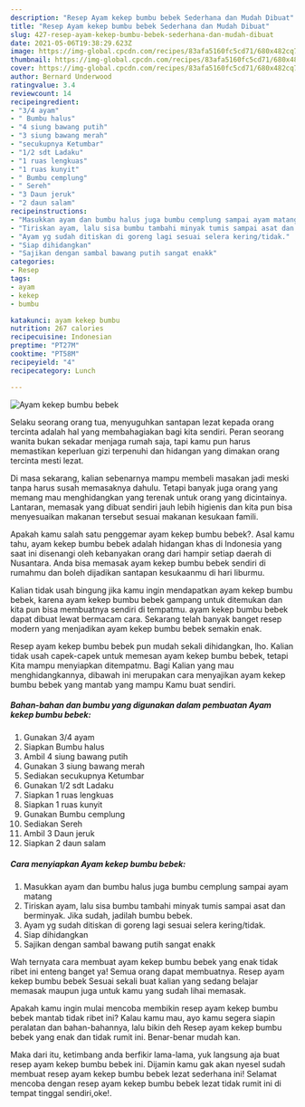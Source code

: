 ```yaml
---
description: "Resep Ayam kekep bumbu bebek Sederhana dan Mudah Dibuat"
title: "Resep Ayam kekep bumbu bebek Sederhana dan Mudah Dibuat"
slug: 427-resep-ayam-kekep-bumbu-bebek-sederhana-dan-mudah-dibuat
date: 2021-05-06T19:38:29.623Z
image: https://img-global.cpcdn.com/recipes/83afa5160fc5cd71/680x482cq70/ayam-kekep-bumbu-bebek-foto-resep-utama.jpg
thumbnail: https://img-global.cpcdn.com/recipes/83afa5160fc5cd71/680x482cq70/ayam-kekep-bumbu-bebek-foto-resep-utama.jpg
cover: https://img-global.cpcdn.com/recipes/83afa5160fc5cd71/680x482cq70/ayam-kekep-bumbu-bebek-foto-resep-utama.jpg
author: Bernard Underwood
ratingvalue: 3.4
reviewcount: 14
recipeingredient:
- "3/4 ayam"
- " Bumbu halus"
- "4 siung bawang putih"
- "3 siung bawang merah"
- "secukupnya Ketumbar"
- "1/2 sdt Ladaku"
- "1 ruas lengkuas"
- "1 ruas kunyit"
- " Bumbu cemplung"
- " Sereh"
- "3 Daun jeruk"
- "2 daun salam"
recipeinstructions:
- "Masukkan ayam dan bumbu halus juga bumbu cemplung sampai ayam matang"
- "Tiriskan ayam, lalu sisa bumbu tambahi minyak tumis sampai asat dan berminyak. Jika sudah, jadilah bumbu bebek."
- "Ayam yg sudah ditiskan di goreng lagi sesuai selera kering/tidak."
- "Siap dihidangkan"
- "Sajikan dengan sambal bawang putih sangat enakk"
categories:
- Resep
tags:
- ayam
- kekep
- bumbu

katakunci: ayam kekep bumbu 
nutrition: 267 calories
recipecuisine: Indonesian
preptime: "PT27M"
cooktime: "PT58M"
recipeyield: "4"
recipecategory: Lunch

---
```



![Ayam kekep bumbu bebek](https://img-global.cpcdn.com/recipes/83afa5160fc5cd71/680x482cq70/ayam-kekep-bumbu-bebek-foto-resep-utama.jpg)

Selaku seorang orang tua, menyuguhkan santapan lezat kepada orang tercinta adalah hal yang membahagiakan bagi kita sendiri. Peran seorang  wanita bukan sekadar menjaga rumah saja, tapi kamu pun harus memastikan keperluan gizi terpenuhi dan hidangan yang dimakan orang tercinta mesti lezat.

Di masa  sekarang, kalian sebenarnya mampu membeli masakan jadi meski tanpa harus susah memasaknya dahulu. Tetapi banyak juga orang yang memang mau menghidangkan yang terenak untuk orang yang dicintainya. Lantaran, memasak yang dibuat sendiri jauh lebih higienis dan kita pun bisa menyesuaikan makanan tersebut sesuai makanan kesukaan famili. 



Apakah kamu salah satu penggemar ayam kekep bumbu bebek?. Asal kamu tahu, ayam kekep bumbu bebek adalah hidangan khas di Indonesia yang saat ini disenangi oleh kebanyakan orang dari hampir setiap daerah di Nusantara. Anda bisa memasak ayam kekep bumbu bebek sendiri di rumahmu dan boleh dijadikan santapan kesukaanmu di hari liburmu.

Kalian tidak usah bingung jika kamu ingin mendapatkan ayam kekep bumbu bebek, karena ayam kekep bumbu bebek gampang untuk ditemukan dan kita pun bisa membuatnya sendiri di tempatmu. ayam kekep bumbu bebek dapat dibuat lewat bermacam cara. Sekarang telah banyak banget resep modern yang menjadikan ayam kekep bumbu bebek semakin enak.

Resep ayam kekep bumbu bebek pun mudah sekali dihidangkan, lho. Kalian tidak usah capek-capek untuk memesan ayam kekep bumbu bebek, tetapi Kita mampu menyiapkan ditempatmu. Bagi Kalian yang mau menghidangkannya, dibawah ini merupakan cara menyajikan ayam kekep bumbu bebek yang mantab yang mampu Kamu buat sendiri.

<!--inarticleads1-->

##### Bahan-bahan dan bumbu yang digunakan dalam pembuatan Ayam kekep bumbu bebek:

1. Gunakan 3/4 ayam
1. Siapkan  Bumbu halus
1. Ambil 4 siung bawang putih
1. Gunakan 3 siung bawang merah
1. Sediakan secukupnya Ketumbar
1. Gunakan 1/2 sdt Ladaku
1. Siapkan 1 ruas lengkuas
1. Siapkan 1 ruas kunyit
1. Gunakan  Bumbu cemplung
1. Sediakan  Sereh
1. Ambil 3 Daun jeruk
1. Siapkan 2 daun salam




<!--inarticleads2-->

##### Cara menyiapkan Ayam kekep bumbu bebek:

1. Masukkan ayam dan bumbu halus juga bumbu cemplung sampai ayam matang
1. Tiriskan ayam, lalu sisa bumbu tambahi minyak tumis sampai asat dan berminyak. Jika sudah, jadilah bumbu bebek.
1. Ayam yg sudah ditiskan di goreng lagi sesuai selera kering/tidak.
1. Siap dihidangkan
1. Sajikan dengan sambal bawang putih sangat enakk




Wah ternyata cara membuat ayam kekep bumbu bebek yang enak tidak ribet ini enteng banget ya! Semua orang dapat membuatnya. Resep ayam kekep bumbu bebek Sesuai sekali buat kalian yang sedang belajar memasak maupun juga untuk kamu yang sudah lihai memasak.

Apakah kamu ingin mulai mencoba membikin resep ayam kekep bumbu bebek mantab tidak ribet ini? Kalau kamu mau, ayo kamu segera siapin peralatan dan bahan-bahannya, lalu bikin deh Resep ayam kekep bumbu bebek yang enak dan tidak rumit ini. Benar-benar mudah kan. 

Maka dari itu, ketimbang anda berfikir lama-lama, yuk langsung aja buat resep ayam kekep bumbu bebek ini. Dijamin kamu gak akan nyesel sudah membuat resep ayam kekep bumbu bebek lezat sederhana ini! Selamat mencoba dengan resep ayam kekep bumbu bebek lezat tidak rumit ini di tempat tinggal sendiri,oke!.

